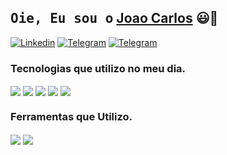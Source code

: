## <samp>Oie, Eu sou o</samp> [Joao Carlos](https://www.linkedin.com/in/guilherme-peres-lins-da-palma) :smiley:👋



[![Linkedin](https://img.shields.io/badge/LinkedIn-0077B5?style=for-the-badge&logo=linkedin&logoColor=white)](https://www.linkedin.com/in/joao-carlos-silva-bonfim-1a045b206/)
[![Telegram](https://img.shields.io/badge/Instagram-E4405F?style=for-the-badge&logo=instagram&logoColor=white)]()
[![Telegram](https://img.shields.io/badge/Telegram-2CA5E0?style=for-the-badge&logo=telegram&logoColor=white)](https://web.telegram.org/z/)


### Tecnologias que utilizo no meu dia.
<div style=" display: inline_block">
<img align="center" src="https://img.shields.io/badge/Android-3DDC84?style=for-the-badge&logo=android&logoColor=white" />
<img align="center" src="https://img.shields.io/badge/Kotlin-0095D5?&style=for-the-badge&logo=kotlin&logoColor=white" />
<img align="center" src="https://img.shields.io/badge/Java-ED8B00?style=for-the-badge&logo=java&logoColor=white"/>
<img align="center" src="https://img.shields.io/badge/SQLite-07405E?style=for-the-badge&logo=sqlite&logoColor=white" />
<img align="center" src="https://img.shields.io/badge/Spring-6DB33F?style=for-the-badge&logo=spring&logoColor=white" />
  
  
### Ferramentas que Utilizo.
<div style=" display: inline_block">
<img align="center" src="https://img.shields.io/badge/IntelliJ_IDEA-000000.svg?style=for-the-badge&logo=intellij-idea&logoColor=white" />
<img align="center" src="https://img.shields.io/badge/Android_Studio-3DDC84?style=for-the-badge&logo=android-studio&logoColor=white" />
                                                                                                                                     
                                                                                                                                 
 
  
</div><br/>
